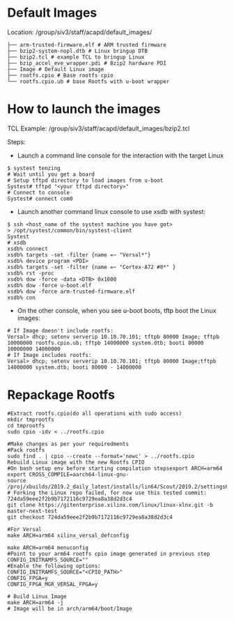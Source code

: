 
# Default Images
Location: /group/siv3/staff/acapd/default_images/
```
├── arm-trusted-firmware.elf # ARM trusted firmware
├── bzip2-system-nopl.dtb # Linux bringup DTB
├── bzip2.tcl # example TCL to bringup Linux
├── bzip_accel_eve_wrapper.pdi # Bzip2 hardware PDI
├── Image # Default Linux image
├── rootfs.cpio # Base rootfs cpio
└── rootfs.cpio.ub # base Rootfs with u-boot wrapper
```

# How to launch the images
TCL Example: /group/siv3/staff/acapd/default_images/bzip2.tcl

Steps:
 * Launch a command line console for the interaction with the target Linux
```
$ systest tenzing
# Wait until you get a board
# Setup tftpd directory to load images from u-boot
Systest# tftpd "<your tftpd directory>"
# Connect to console
Systest# connect com0
```
 * Launch another command linux console to use xsdb with systest:
```
$ ssh <host_name of the systest machine you have got>
> /opt/systest/common/bin/systest-client
Systest
# xsdb
xsdb% connect
xsdb% targets -set -filter {name =~ "Versal*"}
xsdb% device program <PDI>
xsdb% targets -set -filter {name =~ "Cortex-A72 #0*" }
xsdb% rst -proc
xsdb% dow -force -data <DTB> 0x1000
xsdb% dow -force u-boot.elf
xsdb% dow -force arm-trusted-firmware.elf
xsdb% con
```
 * On the other console, when you see u-boot boots, tftp boot the Linux images:
```
# If Image doesn't include rootfs:
Versal> dhcp; setenv serverip 10.10.70.101; tftpb 80000 Image; tftpb 10000000 rootfs.cpio.ub; tftpb 14000000 system.dtb; booti 80000 10000000 14000000
# If Image includes rootfs:
Versal> dhcp; setenv serverip 10.10.70.101; tftpb 80000 Image;tftpb 14000000 system.dtb; booti 80000 - 14000000
```

# Repackage Rootfs
```
#Extract rootfs.cpio(do all operations with sudo access)
mkdir tmprootfs
cd tmprootfs
sudo cpio -idv < ../rootfs.cpio

#Make changes as per your requiredments
#Pack rootfs
sudo find . | cpio --create --format='newc' > ../rootfs.cpio
Rebuild Linux image with the new Rootfs CPIO
#On bash setup env before starting compilation stepsexport ARCH=arm64
export CROSS_COMPILE=aarch64-linux-gnu-
source /proj/xbuilds/2019.2_daily_latest/installs/lin64/Scout/2019.2/settings64.sh
# Forking the Linux repo failed, for now use this tested commit: 724da59eee2f2b9b7172116c9729ea8a38d2d3c4
git clone https://gitenterprise.xilinx.com/linux/linux-xlnx.git -b master-next-test
git checkout 724da59eee2f2b9b7172116c9729ea8a38d2d3c4
 
#For Versal
make ARCH=arm64 xilinx_versal_defconfig
 
make ARCH=arm64 menuconfig
#Point to your arm64 rootfs cpio image generated in previous step CONFIG_INITRAMFS_SOURCE=""
#Enable the following options:
CONFIG_INITRAMFS_SOURCE="<CPIO_PATH>"
CONFIG_FPGA=y
CONFIG_FPGA_MGR_VERSAL_FPGA=y

# Build Linux Image
make ARCH=arm64 -j
# Image will be in arch/arm64/boot/Image 
```
